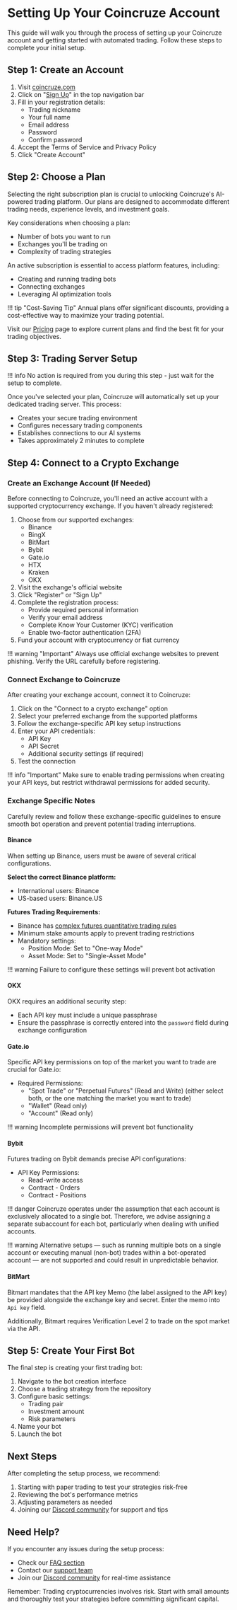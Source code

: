 # Setting Up Your Coincruze Account

This guide will walk you through the process of setting up your Coincruze account and getting started with automated trading. Follow these steps to complete your initial setup.

## Step 1: Create an Account

1. Visit [coincruze.com](https://coincruze.com)
2. Click on "[Sign Up](https://coincruze.com/users/sign_up)" in the top navigation bar
3. Fill in your registration details:
    - Trading nickname
    - Your full name
    - Email address
    - Password
    - Confirm password
4. Accept the Terms of Service and Privacy Policy
5. Click "Create Account"

## Step 2: Choose a Plan

Selecting the right subscription plan is crucial to unlocking Coincruze's AI-powered trading platform. Our plans are designed to accommodate different trading needs, experience levels, and investment goals.

Key considerations when choosing a plan:

- Number of bots you want to run
- Exchanges you'll be trading on
- Complexity of trading strategies

An active subscription is essential to access platform features, including:

- Creating and running trading bots
- Connecting exchanges
- Leveraging AI optimization tools

!!! tip "Cost-Saving Tip"
    Annual plans offer significant discounts, providing a cost-effective way to maximize your trading potential.

Visit our [Pricing](https://coincruze.com/pricing) page to explore current plans and find the best fit for your trading objectives.

## Step 3: Trading Server Setup

!!! info
      No action is required from you during this step - just wait for the setup to complete.

Once you've selected your plan, Coincruze will automatically set up your dedicated trading server. This process:

- Creates your secure trading environment
- Configures necessary trading components
- Establishes connections to our AI systems
- Takes approximately 2 minutes to complete

## Step 4: Connect to a Crypto Exchange

### Create an Exchange Account (If Needed)

Before connecting to Coincruze, you'll need an active account with a supported cryptocurrency exchange. If you haven't already registered:

1. Choose from our supported exchanges:
    - Binance
    - BingX
    - BitMart
    - Bybit
    - Gate.io
    - HTX
    - Kraken
    - OKX
2. Visit the exchange's official website
3. Click "Register" or "Sign Up"
4. Complete the registration process:
    - Provide required personal information
    - Verify your email address
    - Complete Know Your Customer (KYC) verification
    - Enable two-factor authentication (2FA)
5. Fund your account with cryptocurrency or fiat currency

!!! warning "Important"
    Always use official exchange websites to prevent phishing. Verify the URL carefully before registering.

### Connect Exchange to Coincruze

After creating your exchange account, connect it to Coincruze:

1. Click on the "Connect to a crypto exchange" option
2. Select your preferred exchange from the supported platforms
3. Follow the exchange-specific API key setup instructions
4. Enter your API credentials:
    - API Key
    - API Secret
    - Additional security settings (if required)
5. Test the connection

!!! info "Important"
    Make sure to enable trading permissions when creating your API keys, but restrict withdrawal permissions for added security.

### Exchange Specific Notes

Carefully review and follow these exchange-specific guidelines to ensure smooth bot operation and prevent potential trading interruptions.

#### Binance

When setting up Binance, users must be aware of several critical configurations.

**Select the correct Binance platform:**

- International users: Binance
- US-based users: Binance.US

**Futures Trading Requirements:**

- Binance has [complex futures quantitative trading rules](https://www.binance.com/en/support/faq/binance-futures-trading-quantitative-rules-4f462ebe6ff445d4a170be7d9e897272)
- Minimum stake amounts apply to prevent trading restrictions
- Mandatory settings:
    - Position Mode: Set to "One-way Mode"
    - Asset Mode: Set to "Single-Asset Mode"

!!! warning
    Failure to configure these settings will prevent bot activation

#### OKX

OKX requires an additional security step:

- Each API key must include a unique passphrase
- Ensure the passphrase is correctly entered into the `password` field during exchange configuration

#### Gate.io

Specific API key permissions on top of the market you want to trade are crucial for Gate.io:

- Required Permissions:
    * "Spot Trade" or "Perpetual Futures" (Read and Write) (either select both, or the one matching the market you want to trade)
    * "Wallet" (Read only)
    * "Account" (Read only)

!!! warning
    Incomplete permissions will prevent bot functionality

#### Bybit

Futures trading on Bybit demands precise API configurations:

- API Key Permissions:
    * Read-write access
    * Contract - Orders
    * Contract - Positions

!!! danger
    Coincruze operates under the assumption that each account is exclusively allocated to a single bot. Therefore, we advise assigning a separate subaccount for each bot, particularly when dealing with unified accounts.

!!! warning
    Alternative setups — such as running multiple bots on a single account or executing manual (non-bot) trades within a bot-operated account — are not supported and could result in unpredictable behavior.

#### BitMart

Bitmart mandates that the API key Memo (the label assigned to the API key) be provided alongside the exchange key and secret.
Enter the memo into `Api key` field.

Additionally, Bitmart requires Verification Level 2 to trade on the spot market via the API.

## Step 5: Create Your First Bot

The final step is creating your first trading bot:

1. Navigate to the bot creation interface
2. Choose a trading strategy from the repository
3. Configure basic settings:
      - Trading pair
      - Investment amount
      - Risk parameters
4. Name your bot
5. Launch the bot

## Next Steps

After completing the setup process, we recommend:

1. Starting with paper trading to test your strategies risk-free
2. Reviewing the bot's performance metrics
3. Adjusting parameters as needed
4. Joining our [Discord community](https://discord.gg/aBhW5Sbk) for support and tips

## Need Help?

If you encounter any issues during the setup process:

- Check our [FAQ section](/faq)
- Contact our [support team](mailto:support@coincruze.com)
- Join our [Discord community](https://discord.gg/aBhW5Sbk) for real-time assistance

Remember: Trading cryptocurrencies involves risk. Start with small amounts and thoroughly test your strategies before committing significant capital.
